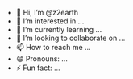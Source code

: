 - 👋 Hi, I’m @z2earth
- 👀 I’m interested in ...
- 🌱 I’m currently learning ...
- 💞️ I’m looking to collaborate on ...
- 📫 How to reach me ...
- 😄 Pronouns: ...
- ⚡ Fun fact: ...

<!---
z2earth/z2earth is a ✨ special ✨ repository because its `README.md` (this file) appears on your GitHub profile.
You can click the Preview link to take a look at your changes.
--->
